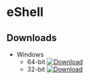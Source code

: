 # eShell

## Downloads

* Windows
	* 64-bit [ ![Download](https://api.bintray.com/packages/hernad/eShell/eShell-windows-x64/images/download.svg?version=20190114.4) ](https://bintray.com/hernad/eShell/eShell-windows-x64/20190114.4/link)
	* 32-bit [ ![Download](https://api.bintray.com/packages/hernad/eShell/eShell-windows-x86/images/download.svg?version=20190114.4) ](https://bintray.com/hernad/eShell/eShell-windows-x86/20190114.4/link)

